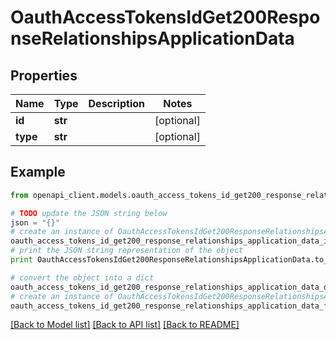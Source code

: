 # OauthAccessTokensIdGet200ResponseRelationshipsApplicationData


## Properties
Name | Type | Description | Notes
------------ | ------------- | ------------- | -------------
**id** | **str** |  | [optional] 
**type** | **str** |  | [optional] 

## Example

```python
from openapi_client.models.oauth_access_tokens_id_get200_response_relationships_application_data import OauthAccessTokensIdGet200ResponseRelationshipsApplicationData

# TODO update the JSON string below
json = "{}"
# create an instance of OauthAccessTokensIdGet200ResponseRelationshipsApplicationData from a JSON string
oauth_access_tokens_id_get200_response_relationships_application_data_instance = OauthAccessTokensIdGet200ResponseRelationshipsApplicationData.from_json(json)
# print the JSON string representation of the object
print OauthAccessTokensIdGet200ResponseRelationshipsApplicationData.to_json()

# convert the object into a dict
oauth_access_tokens_id_get200_response_relationships_application_data_dict = oauth_access_tokens_id_get200_response_relationships_application_data_instance.to_dict()
# create an instance of OauthAccessTokensIdGet200ResponseRelationshipsApplicationData from a dict
oauth_access_tokens_id_get200_response_relationships_application_data_form_dict = oauth_access_tokens_id_get200_response_relationships_application_data.from_dict(oauth_access_tokens_id_get200_response_relationships_application_data_dict)
```
[[Back to Model list]](../README.md#documentation-for-models) [[Back to API list]](../README.md#documentation-for-api-endpoints) [[Back to README]](../README.md)


